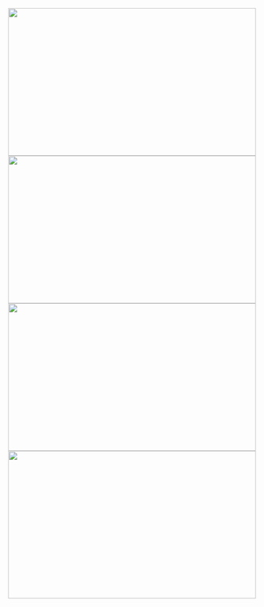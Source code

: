 <img src="http://farm4.static.flickr.com/3292/3053414349_23240d6190_o.gif" width="100%" height="300">

<img src="http://13.media.tumblr.com/tumblr_kujibiqLLK1qz5aw7o1_100.gif" width="100%" height="300">
<img src="http://a1.twimg.com/profile_background_images/58876816/pakapaka.png" width="100%" height="300">
<img src="http://a3.twimg.com/profile_background_images/55216801/1x1.png" width="100%" height="300">

